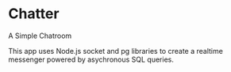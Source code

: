 # Chatter
A Simple Chatroom

This app uses Node.js socket and pg libraries to create a realtime messenger powered by asychronous SQL queries.
